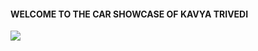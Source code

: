 <h4>WELCOME TO THE CAR SHOWCASE OF KAVYA TRIVEDI </h4>
<img src="CarShowcase/pandrs/githubpreviewbykavya.png"
